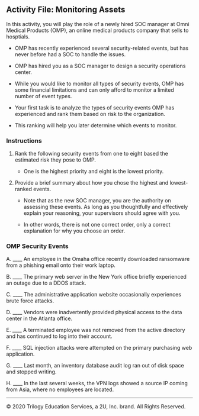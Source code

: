 ## Activity File: Monitoring Assets

In this activity, you will play the role of a newly hired SOC manager at Omni Medical Products (OMP), an online medical products company that sells to hosptials.

- OMP has recently experienced several security-related events, but has never before had a SOC to handle the issues. 

- OMP has  hired you as a SOC manager to design a security operations center. 

- While you would like to monitor all types of security events, OMP has some financial limitations and can only afford to monitor a limited number of event types.

- Your first task is to analyze the types of security events OMP has experienced and rank them based on risk to the organization.

- This ranking will help you later determine which events to monitor.

### Instructions

1. Rank the following security events from one to eight based the estimated risk they pose to OMP.
   - One is the highest priority and eight is the lowest priority. 

2. Provide a brief summary about how you chose the highest and lowest-ranked events.  

    - Note that as the new SOC manager, you are the authority on assessing these events. As long as you thoughtfully and effectively explain your reasoning, your supervisors should agree with you.

    - In other words, there is not one correct order, only a correct explanation for why you choose an order.  


### OMP Security Events

  A. ____ An employee in the Omaha office recently downloaded ransomware from a phishing email onto their work laptop.

  B. ____ The primary web server in the New York office briefly experienced an outage due to a DDOS attack.

  C. ____ The administrative application website occasionally experiences brute force attacks.

  D. ____ Vendors were inadvertently provided physical access to the data center in the Atlanta office.

  E. ____ A terminated employee was not removed from the active directory and has continued to log into their account.

  F. ____ SQL injection attacks were attempted on the primary purchasing web application.

  G. ____ Last month, an inventory database audit log ran out of disk space and stopped writing.

  H. ____ In the last several weeks, the VPN logs showed a source IP coming from Asia, where no employees are located.

---
© 2020 Trilogy Education Services, a 2U, Inc. brand. All Rights Reserved.  
